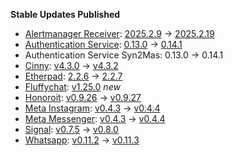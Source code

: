 **Stable Updates Published**

* [Alertmanager Receiver](https://github.com/metio/matrix-alertmanager-receiver): [2025.2.9](https://github.com/metio/matrix-alertmanager-receiver/releases/tag/2025.2.9) -> [2025.2.19](https://github.com/metio/matrix-alertmanager-receiver/releases/tag/2025.2.19)
* [Authentication Service](https://github.com/element-hq/matrix-authentication-service): [0.13.0](https://github.com/element-hq/matrix-authentication-service/releases/tag/0.13.0) -> [0.14.1](https://github.com/element-hq/matrix-authentication-service/releases/tag/0.14.1)
* Authentication Service Syn2Mas: 0.13.0 -> 0.14.1
* [Cinny](https://github.com/ajbura/cinny): [v4.3.0](https://github.com/ajbura/cinny/releases/tag/v4.3.0) -> [v4.3.2](https://github.com/ajbura/cinny/releases/tag/v4.3.2)
* [Etherpad](https://github.com/ether/etherpad-lite): [2.2.6](https://github.com/ether/etherpad-lite/releases/tag/2.2.6) -> [2.2.7](https://github.com/ether/etherpad-lite/releases/tag/2.2.7)
* [Fluffychat](https://github.com/krille-chan/fluffychat): [v1.25.0](https://github.com/krille-chan/fluffychat/releases/tag/v1.25.0) _new_
* [Honoroit](https://github.com/etkecc/honoroit): [v0.9.26](https://github.com/etkecc/honoroit/releases/tag/v0.9.26) -> [v0.9.27](https://github.com/etkecc/honoroit/releases/tag/v0.9.27)
* [Meta Instagram](https://github.com/mautrix/meta): [v0.4.3](https://github.com/mautrix/meta/releases/tag/v0.4.3) -> [v0.4.4](https://github.com/mautrix/meta/releases/tag/v0.4.4)
* [Meta Messenger](https://github.com/mautrix/meta): [v0.4.3](https://github.com/mautrix/meta/releases/tag/v0.4.3) -> [v0.4.4](https://github.com/mautrix/meta/releases/tag/v0.4.4)
* [Signal](https://github.com/mautrix/signal): [v0.7.5](https://github.com/mautrix/signal/releases/tag/v0.7.5) -> [v0.8.0](https://github.com/mautrix/signal/releases/tag/v0.8.0)
* [Whatsapp](https://github.com/mautrix/whatsapp): [v0.11.2](https://github.com/mautrix/whatsapp/releases/tag/v0.11.2) -> [v0.11.3](https://github.com/mautrix/whatsapp/releases/tag/v0.11.3)
